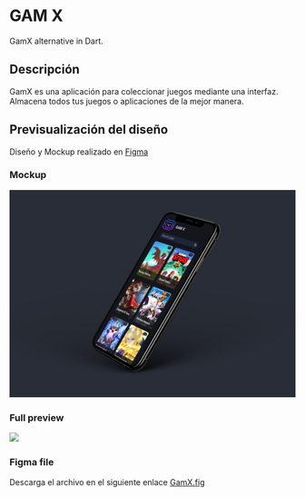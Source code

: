 # GAM X

GamX alternative in Dart.


## Descripción
GamX es una aplicación para coleccionar juegos mediante una interfaz. Almacena todos tus juegos o aplicaciones de la mejor manera.

## Previsualización del diseño

Diseño y Mockup realizado en <a href="https://www.figma.com/">Figma</a>

### Mockup

<img src="desing/mockup.png"/>

### Full preview

<img src="desing/gamx.png"/>

### Figma file

Descarga el archivo en el siguiente enlace <a href="https://github.com/Tomvargas/FLUTTER_GAMX/raw/master/desing/GamX.fig">GamX.fig</a>
